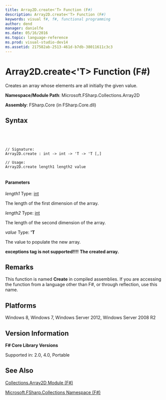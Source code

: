 ```yaml
---
title: Array2D.create<'T> Function (F#)
description: Array2D.create<'T> Function (F#)
keywords: visual f#, f#, functional programming
author: dend
manager: danielfe
ms.date: 05/16/2016
ms.topic: language-reference
ms.prod: visual-studio-dev14
ms.assetid: 217582ab-2513-461d-b7db-38011611c3c3 
---
```


# Array2D.create<'T> Function (F#)

Creates an array whose elements are all initially the given value.

**Namespace/Module Path**: Microsoft.FSharp.Collections.Array2D

**Assembly**: FSharp.Core (in FSharp.Core.dll)


## Syntax



```




// Signature:
Array2D.create : int -> int -> 'T -> 'T [,]

// Usage:
Array2D.create length1 length2 value


```





#### Parameters
*length1*
Type: [int](http://msdn.microsoft.com/en-us/library/025d5455-3622-4ea5-9573-3ecbd4ee1375)


The length of the first dimension of the array.


*length2*
Type: [int](http://msdn.microsoft.com/en-us/library/025d5455-3622-4ea5-9573-3ecbd4ee1375)


The length of the second dimension of the array.


*value*
Type: **'T**


The value to populate the new array.



**exceptions tag is not supported!!!!**
**The created array.**
## Remarks
This function is named **Create** in compiled assemblies. If you are accessing the function from a language other than F#, or through reflection, use this name.


## Platforms
Windows 8, Windows 7, Windows Server 2012, Windows Server 2008 R2


## Version Information
**F# Core Library Versions**

Supported in: 2.0, 4.0, Portable




## See Also
[Collections.Array2D Module &#40;F&#35;&#41;](Collections.Array2D-Module-%5BFSharp%5D.md)

[Microsoft.FSharp.Collections Namespace &#40;F&#35;&#41;](Microsoft.FSharp.Collections-Namespace-%5BFSharp%5D.md)

